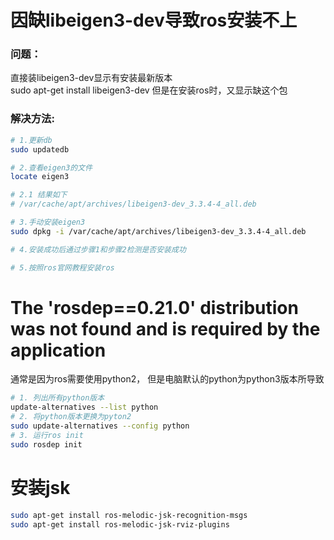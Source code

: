 <!--
 * @Author: lexcalibur
 * @Date: 2021-12-30 13:19:02
 * @LastEditors: lexcaliburr
 * @LastEditTime: 2021-12-30 13:38:13
-->
# 因缺libeigen3-dev导致ros安装不上
### 问题：
直接装libeigen3-dev显示有安装最新版本  
sudo apt-get install libeigen3-dev
但是在安装ros时，又显示缺这个包
### 解决方法:
~~~sh
# 1.更新db
sudo updatedb

# 2.查看eigen3的文件
locate eigen3

# 2.1 结果如下
# /var/cache/apt/archives/libeigen3-dev_3.3.4-4_all.deb

# 3.手动安装eigen3
sudo dpkg -i /var/cache/apt/archives/libeigen3-dev_3.3.4-4_all.deb

# 4.安装成功后通过步骤1和步骤2检测是否安装成功

# 5.按照ros官网教程安装ros
~~~

# The 'rosdep==0.21.0' distribution was not found and is required by the application
通常是因为ros需要使用python2， 但是电脑默认的python为python3版本所导致
~~~sh
# 1. 列出所有python版本
update-alternatives --list python
# 2. 将python版本更换为pyton2
sudo update-alternatives --config python
# 3. 运行ros init
sudo rosdep init
~~~

# 安装jsk
~~~sh
sudo apt-get install ros-melodic-jsk-recognition-msgs
sudo apt-get install ros-melodic-jsk-rviz-plugins
~~~
